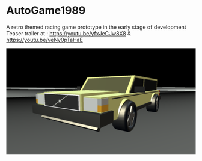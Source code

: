 # AutoGame1989
A retro themed racing game prototype in the early stage of development
Teaser trailer at : https://youtu.be/yfxJeCJw8X8 & https://youtu.be/veNy0pTaHaE


<p align="center">
  <img width="600" src="https://github.com/lehrj/AutoGame1989/blob/master/Images/V00.png">
</p>
